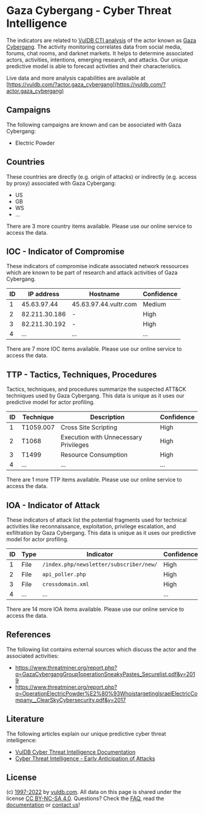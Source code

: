 # Gaza Cybergang - Cyber Threat Intelligence

The indicators are related to [VulDB CTI analysis](https://vuldb.com/?kb.cti) of the actor known as [Gaza Cybergang](https://vuldb.com/?actor.gaza_cybergang). The activity monitoring correlates data from social media, forums, chat rooms, and darknet markets. It helps to determine associated actors, activities, intentions, emerging research, and attacks. Our unique predictive model is able to forecast activities and their characteristics.

Live data and more analysis capabilities are available at [https://vuldb.com/?actor.gaza_cybergang](https://vuldb.com/?actor.gaza_cybergang)

## Campaigns

The following campaigns are known and can be associated with Gaza Cybergang:

* Electric Powder

## Countries

These countries are directly (e.g. origin of attacks) or indirectly (e.g. access by proxy) associated with Gaza Cybergang:

* US
* GB
* WS
* ...

There are 3 more country items available. Please use our online service to access the data.

## IOC - Indicator of Compromise

These indicators of compromise indicate associated network ressources which are known to be part of research and attack activities of Gaza Cybergang.

ID | IP address | Hostname | Confidence
-- | ---------- | -------- | ----------
1 | 45.63.97.44 | 45.63.97.44.vultr.com | Medium
2 | 82.211.30.186 | - | High
3 | 82.211.30.192 | - | High
4 | ... | ... | ...

There are 7 more IOC items available. Please use our online service to access the data.

## TTP - Tactics, Techniques, Procedures

Tactics, techniques, and procedures summarize the suspected ATT&CK techniques used by Gaza Cybergang. This data is unique as it uses our predictive model for actor profiling.

ID | Technique | Description | Confidence
-- | --------- | ----------- | ----------
1 | T1059.007 | Cross Site Scripting | High
2 | T1068 | Execution with Unnecessary Privileges | High
3 | T1499 | Resource Consumption | High
4 | ... | ... | ...

There are 1 more TTP items available. Please use our online service to access the data.

## IOA - Indicator of Attack

These indicators of attack list the potential fragments used for technical activities like reconnaissance, exploitation, privilege escalation, and exfiltration by Gaza Cybergang. This data is unique as it uses our predictive model for actor profiling.

ID | Type | Indicator | Confidence
-- | ---- | --------- | ----------
1 | File | `/index.php/newsletter/subscriber/new/` | High
2 | File | `api_poller.php` | High
3 | File | `crossdomain.xml` | High
4 | ... | ... | ...

There are 14 more IOA items available. Please use our online service to access the data.

## References

The following list contains external sources which discuss the actor and the associated activities:

* https://www.threatminer.org/report.php?q=GazaCybergangGroup1operationSneakyPastes_Securelist.pdf&y=2019
* https://www.threatminer.org/report.php?q=OperationElectricPowder%E2%80%93WhoistargetingIsraelElectricCompany__ClearSkyCybersecurity.pdf&y=2017

## Literature

The following articles explain our unique predictive cyber threat intelligence:

* [VulDB Cyber Threat Intelligence Documentation](https://vuldb.com/?kb.cti)
* [Cyber Threat Intelligence - Early Anticipation of Attacks](https://www.scip.ch/en/?labs.20201022)

## License

(c) [1997-2022](https://vuldb.com/?kb.changelog) by [vuldb.com](https://vuldb.com/?kb.about). All data on this page is shared under the license [CC BY-NC-SA 4.0](https://creativecommons.org/licenses/by-nc-sa/4.0/). Questions? Check the [FAQ](https://vuldb.com/?kb.faq), read the [documentation](https://vuldb.com/?kb) or [contact us](https://vuldb.com/?contact)!
